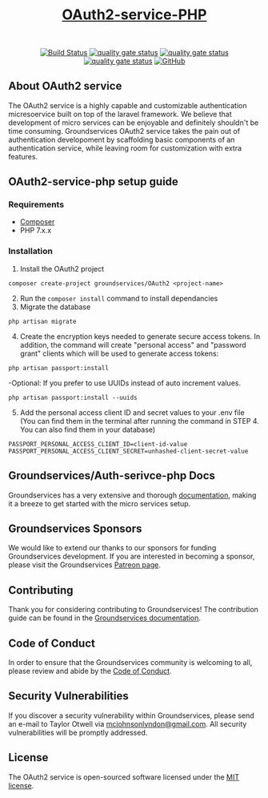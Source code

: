 <h1 align="center" style="font-weight: bold;"><a href="#" target="_blank">OAuth2-service-PHP</a></h1>
<br>
<p align="center">
<a href="https://github.com/groundservices/OAuth2-service-PHP"><img src="https://travis-ci.com/groundservices/OAuth2-service-PHP.svg" alt="Build Status"></a>
<a href="https://github.com/groundservices/OAuth2-service-PHP"><img src="https://sonarcloud.io/api/project_badges/measure?project=groundservices_OAuth2-service-PHP&metric=alert_status" alt="quality gate status"></a>
<a href="https://github.com/groundservices/OAuth2-service-PHP"><img src="https://sonarcloud.io/api/project_badges/measure?project=groundservices_OAuth2-service-PHP&metric=security_rating" alt="quality gate status"></a>
<a href="https://github.com/groundservices/OAuth2-service-PHP"><img src="https://sonarcloud.io/api/project_badges/measure?project=groundservices_OAuth2-service-PHP&metric=vulnerabilities" alt="quality gate status"></a>
<a href="https://github.com/groundservices/OAuth2-service-PHP"><img alt="GitHub" src="https://img.shields.io/github/license/groundservices/OAuth2-service-PHP"></a>
</p>

## About OAuth2 service

The OAuth2 service is a highly capable and customizable authentication micresoervice built on top of the laravel framework. We believe that development of micro services can be enjoyable and definitely shouldn't be time consuming. Groundservices OAuth2 service takes the pain out of authentication developoment by scaffolding basic components of an authentication service, while leaving room for customization with extra features.

## OAuth2-service-php setup guide
### Requirements
- <a href="https://getcomposer.org/">Composer</a>
- PHP 7.x.x

### Installation
1. Install the OAuth2 project
```
composer create-project groundservices/OAuth2 <project-name>
```
2. Run the `composer install` command to install dependancies
3. Migrate the database
```
php artisan migrate
```
4. Create the encryption keys needed to generate secure access tokens. In addition, the command will create "personal access" and "password grant" clients which will be used to generate access tokens:
```
php artisan passport:install
```
-Optional: If you prefer to use UUIDs instead of auto increment values.
```
php artisan passport:install --uuids
```
5. Add the personal access client ID and secret values to your .env file (You can find them in the terminal after running the command in STEP 4. You can also find them in your database)
```
PASSPORT_PERSONAL_ACCESS_CLIENT_ID=client-id-value
PASSPORT_PERSONAL_ACCESS_CLIENT_SECRET=unhashed-client-secret-value
```

## Groundservices/Auth-serivce-php Docs

Groundservices has a very extensive and thorough [documentation](#), making it a breeze to get started with the micro services setup.

## Groundservices Sponsors

We would like to extend our thanks to our sponsors for funding Groundservices development. If you are interested in becoming a sponsor, please visit the Groundservices [Patreon page](https://www.patreon.com/lyndonmcjohnson).

## Contributing

Thank you for considering contributing to Groundservices! The contribution guide can be found in the [Groundservices documentation](#).

## Code of Conduct

In order to ensure that the Groundservices community is welcoming to all, please review and abide by the [Code of Conduct](#).

## Security Vulnerabilities

If you discover a security vulnerability within Groundservices, please send an e-mail to Taylor Otwell via [mcjohnsonlyndon@gmail.com](mailto:mcjohnsonlyndon@gmail.com). All security vulnerabilities will be promptly addressed.

## License

The OAuth2 service is open-sourced software licensed under the [MIT license](https://opensource.org/licenses/MIT).
